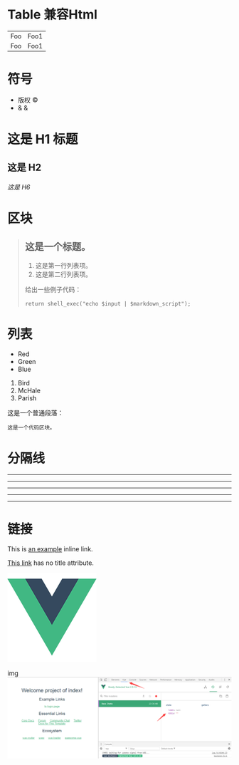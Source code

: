 # Table 兼容Html

<table>
    <tr>
        <td>Foo</td>
        <td>Foo1</td>
    </tr>
    <tr>
        <td>Foo</td>
        <td>Foo1</td>
    </tr>
</table>

# 符号

- 版权 &copy;
- & &amp;

# 这是 H1 标题
## 这是 H2
###### 这是 H6

# 区块

> ## 这是一个标题。
>
> 1.   这是第一行列表项。
> 2.   这是第二行列表项。
>
> 给出一些例子代码：
>
>     return shell_exec("echo $input | $markdown_script");

# 列表
*   Red
*   Green
*   Blue

1.  Bird
2.  McHale
3.  Parish

<p>这是一个普通段落：</p>

<pre>
<code>这是一个代码区块。</code>
</pre>

# 分隔线
* * *

***

*****

- - -

---------------------------------------

# 链接

This is [an example](http://example.com/ "Title") inline link.

[This link](http://example.net/) has no title attribute.

![Alt text](src/assets/logo.png "Optional title")

img ![](/src/assets/vuex.png)
